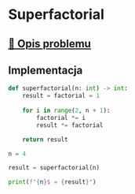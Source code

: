 # Superfactorial

## [:link: Opis problemu](../../../../algorithms/integers/superfactorial.md)

## Implementacja

```python linenums="1"
def superfactorial(n: int) -> int:
    result = factorial = 1
    
    for i in range(2, n + 1):
        factorial *= i
        result *= factorial

    return result

n = 4

result = superfactorial(n)

print(f"{n}$ = {result}")
```

